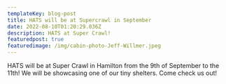```yaml
---
templateKey: blog-post
title: HATS will be at Supercrawl in September
date: 2022-08-10T01:20:29.036Z
description: HATS at Super Crawl!
featuredpost: true
featuredimage: /img/cabin-photo-Jeff-Willmer.jpeg
---
```

HATS will be at Super Crawl in Hamilton from the 9th of September to the 11th! We will be showcasing one of our tiny shelters. Come check us out!

![]()
